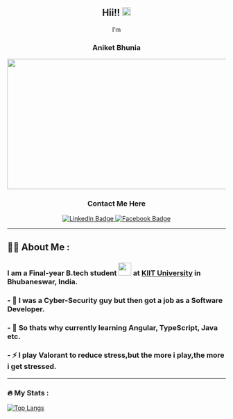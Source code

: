 <div align= "center">
  <h2>
  Hii!!
  <img src="https://media.giphy.com/media/hvRJCLFzcasrR4ia7z/giphy.gif" width="20px"/>
</h2>
    <p>I’m <br><h3>Aniket Bhunia</h3></p> 
</div>
<div id="header" align="center">
  <img src="https://media.giphy.com/media/scZPhLqaVOM1qG4lT9/giphy.gif" width="600" height="300"/>
</div>
<div id="badges" align="center">
  <h3> Contact Me Here </h3>
  <a href="https://www.linkedin.com/in/aniket-bhunia-433120201/">
    <img src="https://img.shields.io/badge/LinkedIn-blue?style=for-the-badge&logo=linkedin&logoColor=white" alt="LinkedIn Badge"/>
  </a>
<!--   <a href="your-youtube-URL">
    <img src="https://img.shields.io/badge/YouTube-red?style=for-the-badge&logo=youtube&logoColor=white" alt="Youtube Badge"/>
  </a> -->
  <a href="https://www.facebook.com/aniket.bhunia.7315/">
    <img src="https://img.shields.io/badge/Facebook-red?style=for-the-badge&logo=facebook&logoColor=white" alt="Facebook Badge"/>
  </a>
  <br>
  <img src="https://komarev.com/ghpvc/?username=AniketBhunia" alt=""/>
</div>

<!-- <div align="center">
  <img src="https://media.giphy.com/media/RbDKaczqWovIugyJmW/giphy.gif" width="600" height="300"/>
</div> -->

---

## :woman_technologist: About Me :
### I am a Final-year B.tech student <img src="https://media.giphy.com/media/WUlplcMpOCEmTGBtBW/giphy.gif" width="30"> at <a href="https://kiit.ac.in/">KIIT University</a> in Bhubaneswar, India.
###   - 👀 I was a Cyber-Security guy but then got a job as a Software Developer.
###  - 🌱 So thats why currently learning Angular, TypeScript, Java etc. 
###   - ⚡ I play Valorant to reduce stress,but the more i play,the more i get stressed.

---

### :fire: My Stats :
<!-- [![GitHub Streak](https://streak-stats.demolab.com/?user=AniketBhunia&currStreakNum=2FD3EB&fire=pink&sideLabels=F00&date_format=[Y.]n.j)](https://git.io/streak-stats) -->
[![Top Langs](https://github-readme-stats.vercel.app/api/top-langs/?username=AniketBhunia&layout=compact&theme=vision-friendly-dark)](https://github.com/anuraghazra/github-readme-stats)

<!---
AniketBhunia/AniketBhunia is a ✨ special ✨ repository because its `README.md` (this file) appears on your GitHub profile.
You can click the Preview link to take a look at your changes.
--->
